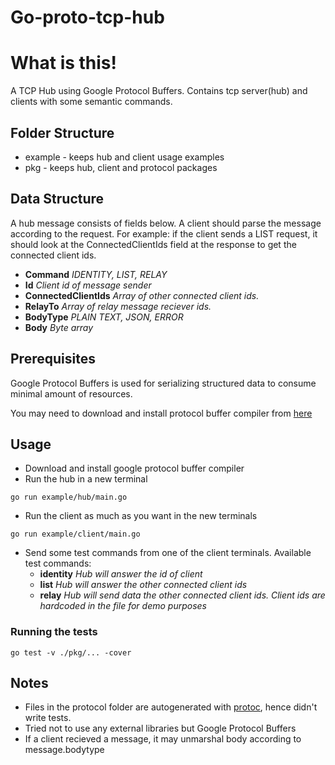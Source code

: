 # Go-proto-tcp-hub

What is this!
============
A TCP Hub using Google Protocol Buffers. Contains tcp server(hub) and clients with some semantic commands.

## Folder Structure

- example - keeps hub and client usage examples
- pkg - keeps hub, client and protocol packages

## Data Structure

A hub message consists of fields below. A client should parse the message according to the request. For example: if the client sends a LIST request, it should look at the ConnectedClientIds field at the response to get the connected client ids.

- **Command** _IDENTITY, LIST, RELAY_
- **Id** _Client id of message sender_
- **ConnectedClientIds** _Array of other connected client ids._
- **RelayTo** _Array of relay message reciever ids._
- **BodyType** _PLAIN TEXT, JSON, ERROR_
- **Body** _Byte array_

## Prerequisites

Google Protocol Buffers is used for serializing structured data to consume minimal amount of resources.

You may need to download and install protocol buffer compiler from [here](https://github.com/protocolbuffers/protobuf)

## Usage

- Download and install google protocol buffer compiler
- Run the hub in a new terminal

```
go run example/hub/main.go
```

- Run the client as much as you want in the new terminals

```
go run example/client/main.go
```

- Send some test commands from one of the client terminals. Available test commands:
  - **identity** _Hub will answer the id of client_
  - **list** _Hub will answer the other connected client ids_
  - **relay** _Hub will send data the other connected client ids. Client ids are hardcoded in the file for demo purposes_

### Running the tests

```
go test -v ./pkg/... -cover
```

## Notes

- Files in the protocol folder are autogenerated with [protoc](https://github.com/golang/protobuf/tree/master/protoc-gen-go), hence didn't write tests.
- Tried not to use any external libraries but Google Protocol Buffers
- If a client recieved a message, it may unmarshal body according to message.bodytype

